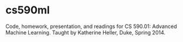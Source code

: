 cs590ml
=======

Code, homework, presentation, and readings for CS 590.01: Advanced Machine Learning. Taught by Katherine Heller, Duke, Spring 2014.
